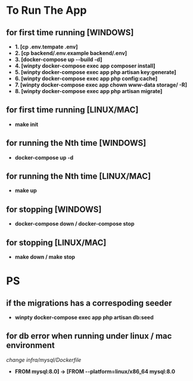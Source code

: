 # To Run The App

## for first time running [WINDOWS]
- **1. [cp .env.tempate .env]**
- **2. [cp backend/.env.example backend/.env]**
- **3. [docker-compose up --build -d]**
- **4. [winpty docker-compose exec app composer install]**
- **5. [winpty docker-compose exec app php artisan key:generate]**
- **6. [winpty docker-compose exec app php config:cache]**
- **7. [winpty docker-compose exec app chown www-data storage/ -R]**
- **8. [winpty docker-compose exec app php artisan migrate]**

## for first time running [LINUX/MAC]
- **make init**

## for running the Nth time [WINDOWS]
- **docker-compose up -d**

## for running the Nth time [LINUX/MAC]
- **make up**

## for stopping [WINDOWS]
- **docker-compose down / docker-compose stop**

## for stopping [LINUX/MAC]
- **make down / make stop**

# PS
## if the migrations has a correspoding seeder
- **winpty docker-compose exec app php artisan db:seed**

## for db error when running under linux / mac environment
*change infra/mysql/Dockerfile*
- **FROM mysql:8.0] -> [FROM --platform=linux/x86_64 mysql:8.0**